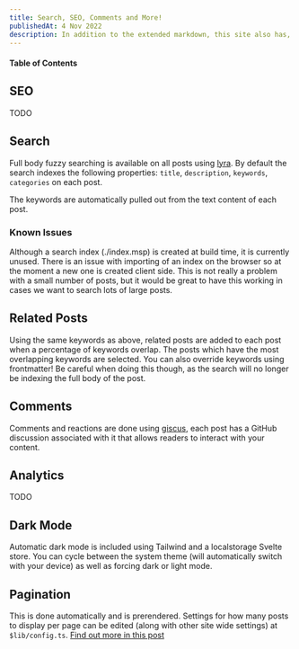 ```yaml
---
title: Search, SEO, Comments and More!
publishedAt: 4 Nov 2022
description: In addition to the extended markdown, this site also has, SEO, fuzzy search, automatic related posts, dark mode, analytics, comments, and reactions.
---
```


#### Table of Contents

## SEO
TODO

## Search
Full body fuzzy searching is available on all posts using [lyra](https://github.com/LyraSearch/lyra). By default the search indexes the following properties: `title`, `description`, `keywords`, `categories` on each post.

The keywords are automatically pulled out from the text content of each post.

### Known Issues
Although a search index (./index.msp) is created at build time, it is currently unused. There is an issue with importing of an index on the browser so at the moment  a new one is created client side. This is not really a problem with a small number of posts, but it would be great to have this working in cases we want to search lots of large posts.

## Related Posts
Using the same keywords as above, related posts are added to each post when a percentage of keywords overlap. The posts which have the most overlapping keywords are selected. You can also override keywords using frontmatter! Be careful when doing this though, as the search will no longer be indexing the full body of the post.


## Comments
Comments and reactions are done using [giscus](https://giscus.app/), each post has a GitHub discussion associated with it that allows readers to interact with your content.

## Analytics
TODO

## Dark Mode
Automatic dark mode is included using Tailwind and a localstorage Svelte store. You can cycle between the system theme (will automatically switch with your device) as well as forcing dark or light mode.

## Pagination
This is done automatically and is prerendered. Settings for how many posts to display per page can be edited (along with other site wide settings) at `$lib/config.ts`. [Find out more in this post](/posts/customisation)
